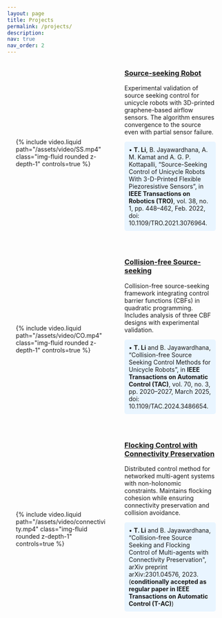```yaml
---
layout: page
title: Projects
permalink: /projects/
description:
nav: true
nav_order: 2
---
```


<style>
.container {
  max-width: 1000px;
  margin: 0 auto;
  padding: 0 20px;
}
.reference {
  background-color: #e9f5ff;  
  padding: 10px;
  border-radius: 5px;
  margin: 0.5rem 0;
}
.project-container {
  display: flex;
  gap: 40px;
  align-items: center;
  margin-bottom: 3rem;
}
.project-video {
  flex: 1;
  min-width: 0;
  max-width: 50%; /* 新增：限制视频最大宽度 */
}
.project-video video {
  width: 100%;
  max-height: 300px; /* 新增：限制视频最大高度 */
}
.project-text {
  flex: 1;
  min-width: 0;
}
.project-text h3 {
  margin-top: 0;
}
@media (max-width: 768px) {
  .project-container {
    flex-direction: column;
    gap: 20px;
  }
  .project-video {
    max-width: 100%; /* 移动端恢复全宽 */
  }
}
</style>

<div class="container">

<!-- Visit my <a href="https://www.youtube.com/channel/UCAduhzSeh_5dEN9CteFiM9w" target="_blank">YouTube channel</a> for more videos. -->


<br>

<div class="project-container">
  <div class="project-video">
    {% include video.liquid path="/assets/video/SS.mp4" class="img-fluid rounded z-depth-1" controls=true %}
  </div>
  <div class="project-text">
    <h3>
      <a href="https://ieeexplore.ieee.org/stamp/stamp.jsp?tp=&arnumber=9458274&tag=1">Source-seeking Robot</a>
    </h3>
    <p>
      Experimental validation of source seeking control for unicycle robots with 3D-printed graphene-based airflow sensors. The algorithm ensures convergence to the source even with partial sensor failure.
    </p>
    <p style="margin-top: 0.5rem;">
      <p class="reference">
      • <strong>T. Li</strong>, B. Jayawardhana, A. M. Kamat and A. G. P. Kottapalli, “Source-Seeking Control of Unicycle Robots With 3-D-Printed Flexible Piezoresistive Sensors”, in <strong>IEEE Transactions on Robotics (TRO)</strong>, vol. 38, no. 1, pp. 448–462, Feb. 2022, doi: 10.1109/TRO.2021.3076964.
      </p>
    </p>
  </div>
</div>



<div class="project-container">
  <div class="project-video">
    {% include video.liquid path="/assets/video/CO.mp4" class="img-fluid rounded z-depth-1" controls=true %}
  </div>
  <div class="project-text">
    <h3>
      <a href="https://ieeexplore.ieee.org/document/10735338">Collision-free Source-seeking</a>
    </h3>
    <p>
      Collision-free source-seeking framework integrating control barrier functions (CBFs) in quadratic programming. Includes analysis of three CBF designs with experimental validation.
    </p>
    <p style="margin-top: 0.5rem;">
      <p class="reference">
      •  <strong>T. Li</strong> and B. Jayawardhana, “Collision-free Source Seeking Control Methods for Unicycle Robots”, in
      <strong>IEEE Transactions on Automatic Control (TAC)</strong>, vol. 70, no. 3, pp. 2020–2027, March 2025, doi: 10.1109/TAC.2024.3486654.
       </p>
    </p>
  </div>
</div>




<div class="project-container">
  <div class="project-video">
    {% include video.liquid path="/assets/video/connectivity.mp4" class="img-fluid rounded z-depth-1" controls=true %}
  </div>
  <div class="project-text">
    <h3><a href="https://arxiv.org/pdf/2301.04576.pdf">Flocking Control with Connectivity Preservation</a></h3>
    <p>Distributed control method for networked multi-agent systems with non-holonomic constraints. Maintains flocking cohesion while ensuring connectivity preservation and collision avoidance.</p>
    <p style="margin-top: 0.5rem;">
     <p class="reference">
      • <strong>T. Li</strong> and B. Jayawardhana, “Collision-free Source Seeking and Flocking Control of Multi-agents with Connectivity Preservation", arXiv preprint arXiv:2301.04576, 2023. (<strong>conditionally accepted as regular paper in IEEE Transactions on Automatic Control (T-AC)</strong>)
       </p>
    </p>
  </div>
</div>

</div>